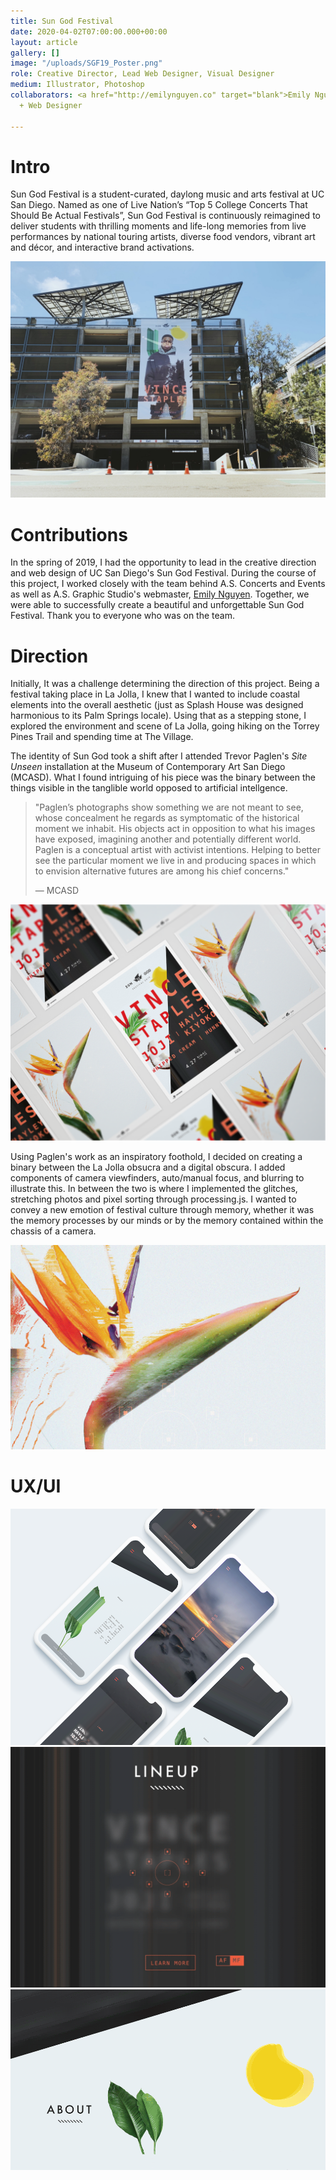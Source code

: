 ```yaml
---
title: Sun God Festival
date: 2020-04-02T07:00:00.000+00:00
layout: article
gallery: []
image: "/uploads/SGF19_Poster.png"
role: Creative Director, Lead Web Designer, Visual Designer
medium: Illustrator, Photoshop
collaborators: <a href="http://emilynguyen.co" target="blank">Emily Nguyen</a> — Developer
  + Web Designer

---
```

# Intro

Sun God Festival is a student-curated, daylong music and arts festival at UC San Diego. Named as one of Live Nation’s “Top 5 College Concerts That Should Be Actual Festivals”, Sun God Festival is continuously reimagined to deliver students with thrilling moments and life-long memories from live performances by national touring artists, diverse food vendors, vibrant art and décor, and interactive brand activations.

![](/uploads/Hopkins001.jpg)

# Contributions

In the spring of 2019, I had the opportunity to lead in the creative direction and web design of UC San Diego's Sun God Festival. During the course of this project, I worked closely with the team behind A.S. Concerts and Events as well as A.S. Graphic Studio's webmaster, [Emily Nguyen](http://emilynguyen.co). Together, we were able to successfully create a beautiful and unforgettable Sun God Festival. Thank you to everyone who was on the team.

# Direction

Initially, It was a challenge determining the direction of this project. Being a festival taking place in La Jolla, I knew that I wanted to include coastal elements into the overall aesthetic (just as Splash House was designed harmonious to its Palm Springs locale). Using that as a stepping stone, I explored the environment and scene of La Jolla, going hiking on the Torrey Pines Trail and spending time at The Village.

The identity of Sun God took a shift after I attended Trevor Paglen's _Site Unseen_ installation at the Museum of Contemporary Art San Diego (MCASD). What I found intriguing of his piece was the binary between the things visible in the tanglible world opposed to artificial intellgence.

> "Paglen’s photographs show something we are not meant to see, whose concealment he regards as symptomatic of the historical moment we inhabit. His objects act in opposition to what his images have exposed, imagining another and potentially different world. Paglen is a conceptual artist with activist intentions. Helping to better see the particular moment we live in and producing spaces in which to envision alternative futures are among his chief concerns."
>
> — MCASD

![](/uploads/SGF19_Poster.png)

Using Paglen's work as an inspiratory foothold, I decided on creating a binary between the La Jolla obsucra and a digital obscura. I added components of camera viewfinders, auto/manual focus, and blurring to illustrate this. In between the two is where I implemented the glitches, stretching photos and pixel sorting through processing.js. I wanted to convey a new emotion of festival culture through memory, whether it was the memory processes by our minds or by the memory contained within the chassis of a camera.

![](/uploads/BOP.png)

# UX/UI

![](/uploads/sgfmobile-1.png)![](/uploads/lineup.gif)![](/uploads/stretch.gif)